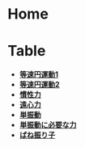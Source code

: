 # Home

# Table

- **[等速円運動1](./no1.md)**
- **[等速円運動2](./no2.md)**
- **[慣性力](./no3.md)**
- **[遠心力](./no4.md)**
- **[単振動](./no5.md)**
- **[単振動に必要な力](./no6.md)**
- **[ばね振り子](./no7.md)**